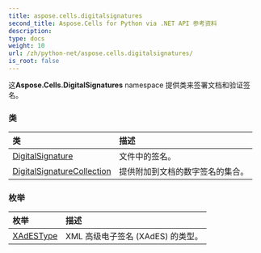 ```yaml
---
title: aspose.cells.digitalsignatures
second_title: Aspose.Cells for Python via .NET API 参考资料
description:
type: docs
weight: 10
url: /zh/python-net/aspose.cells.digitalsignatures/
is_root: false
---
```

这**Aspose.Cells.DigitalSignatures** namespace 提供类来签署文档和验证签名。

### 类
|类|描述|
| :- | :- |
| [DigitalSignature](/cells/zh/python-net/aspose.cells.digitalsignatures/digitalsignature) |文件中的签名。|
| [DigitalSignatureCollection](/cells/zh/python-net/aspose.cells.digitalsignatures/digitalsignaturecollection) |提供附加到文档的数字签名的集合。|


### 枚举
|枚举|描述|
| :- | :- |
| [XAdESType](/cells/zh/python-net/aspose.cells.digitalsignatures/xadestype) | XML 高级电子签名 (XAdES) 的类型。|


